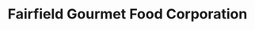 ---
title: "Fairfield Gourmet Food Corporation"
url: /cedar-grove/fairfield-gourmet-food-corporation/
shop: bakery
---